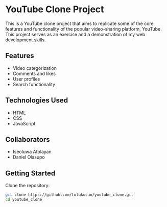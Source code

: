 # YouTube Clone Project

This is a YouTube clone project that aims to replicate some of the core features and functionality of the popular video-sharing platform, YouTube. This project serves as an exercise and a demonstration of my web development skills.

## Features

- Video categorization
- Comments and likes
- User profiles
- Search functionality

## Technologies Used

- HTML
- CSS
- JavaScript

## Collaborators

- Iseoluwa Afolayan
- Daniel Olasupo

## Getting Started

Clone the repository:

```bash
git clone https://github.com/tolukusan/youtube_clone.git
cd youtube_clone
```
